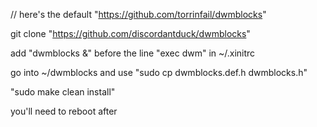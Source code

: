// here's the default "https://github.com/torrinfail/dwmblocks"

git clone "https://github.com/discordantduck/dwmblocks" 

add "dwmblocks &" before the line "exec dwm" in ~/.xinitrc

go into ~/dwmblocks and use "sudo cp dwmblocks.def.h dwmblocks.h"

"sudo make clean install"

you'll need to reboot after
